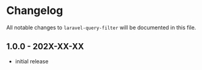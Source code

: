# Changelog

All notable changes to `laravel-query-filter` will be documented in this file.

## 1.0.0 - 202X-XX-XX

- initial release
